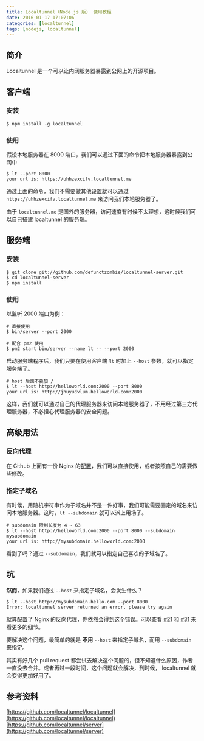 ```yaml
---
title: Localtunnel（Node.js 版） 使用教程
date: 2016-01-17 17:07:06
categories: [localtunnel]
tags: [nodejs, localtunnel]
---
```


## 简介

Localtunnel 是一个可以让内网服务器暴露到公网上的开源项目。


## 客户端

### 安装
```shell
$ npm install -g localtunnel
```

### 使用
假设本地服务器在 8000 端口，我们可以通过下面的命令把本地服务器暴露到公网中

```shell
$ lt --port 8000
your url is: https://uhhzexcifv.localtunnel.me
```

通过上面的命令，我们不需要做其他设置就可以通过 `https://uhhzexcifv.localtunnel.me` 来访问我们本地服务器了。

由于 `localtunnel.me` 是国外的服务器，访问速度有时候不太理想，这时候我们可以自己搭建 localtunnel 的服务端。

## 服务端

### 安装
```shell
$ git clone git://github.com/defunctzombie/localtunnel-server.git
$ cd localtunnel-server
$ npm install
```

### 使用

以监听 2000 端口为例：

```shell
# 直接使用
$ bin/server --port 2000

# 配合 pm2 使用
$ pm2 start bin/server --name lt -- --port 2000
```

启动服务端程序后，我们只要在使用客户端 `lt` 时加上 `--host` 参数，就可以指定服务端了。

```shell
# host 后面不要加 /
$ lt --host http://helloworld.com:2000 --port 8000
your url is: http://jhuyudvlum.helloworld.com:2000
```

这样，我们就可以通过自己的代理服务器来访问本地服务器了，不用经过第三方代理服务器，不必担心代理服务器的安全问题。

## 高级用法

### 反向代理

在 Github 上面有一份 Nginx 的[配置](https://github.com/localtunnel/server/blob/master/devops/nginx/sites/localtunnel)，我们可以直接使用，或者按照自己的需要做些修改。

### 指定子域名

有时候，用随机字符串作为子域名并不是一件好事，我们可能需要固定的域名来访问本地服务器。这时，`lt --subdomain` 就可以派上用场了。

```shell
# subdomain 限制长度为 4 ~ 63
$ lt --host http://helloworld.com:2000 --port 8000 --subdomain mysubdomain
your url is: http://mysubdomain.helloworld.com:2000
```

看到了吗？通过 `--subdomain`，我们就可以指定自己喜欢的子域名了。


## 坑

**然而**，如果我们通过 `--host` 来指定子域名，会发生什么？

```shell
$ lt --host http://mysubdomain.hello.com --port 8000
Error: localtunnel server returned an error, please try again
```

就算配置了 Nginx 的反向代理，你依然会得到这个错误。可以查看 [#21](https://github.com/localtunnel/server/issues/21) 和  [#31](https://github.com/localtunnel/server/issues/31) 来看更多的细节。

要解决这个问题，最简单的就是 **不用** `--host` 来指定子域名，而用 `--subdomain` 来指定。

其实有好几个 pull request 都尝试去解决这个问题的，但不知道什么原因，作者一直没去合并。或者再过一段时间，这个问题就会解决，到时候， localtunnel 就会变得更加好用了。

## 参考资料
[https://github.com/localtunnel/localtunnel](https://github.com/localtunnel/localtunnel)
[https://github.com/localtunnel/server](https://github.com/localtunnel/server)
